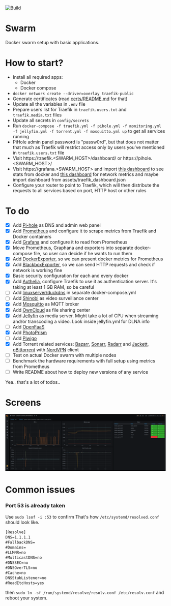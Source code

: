 ![Build](https://github.com/krzysztof-gzocha/swarm/workflows/Build/badge.svg?branch=master)

# Swarm 
Docker swarm setup with basic applications.

# How to start?
- Install all required apps:
    - Docker
    - Docker compose
- `docker network create --driver=overlay traefik-public`
- Generate certificates (read [certs/README.md](https://github.com/krzysztof-gzocha/swarm/blob/master/certs/README.md) for that)
- Update all the variables in `.env` file
- Prepare users list for Traefik in `traefik.users.txt` and `traefik.media.txt` files
- Update all secrets in `config/secrets`
- Run `docker-compose -f traefik.yml -f pihole.yml -f monitoring.yml -f jellyfin.yml -f torrent.yml -f mosquitto.yml up` to get all services running
- PiHole admin panel password is "passw0rd", but that does not matter that much as Traefik will restrict access only by users you've mentioned in `traefik.users.txt` file
- Visit https://traefik.<SWARM_HOST>/dashboard/ or https://pihole.<SWARM_HOST>/
- Visit https://grafana.<SWARM_HOST> and import [this dashboard](https://grafana.com/grafana/dashboards/11467) to see stats from docker and [this dashboard](https://grafana.com/grafana/dashboards/11529) for network metrics and maybe import dashboard from assets/traefik_dashboard.json
- Configure your router to point to Traefik, which will then distribute the requests to all services based on port, HTTP host or other rules

# To do
- [x] Add [Pi-hole](https://hub.docker.com/r/pihole/pihole) as DNS and admin web panel
- [x] Add [Prometheus](https://hub.docker.com/r/prom/prometheus) and configure it to scrape metrics from Traefik and Docker containers
- [x] Add [Grafana](https://hub.docker.com/r/grafana/grafana) and configure it to read from Prometheus
- [x] Move Prometheus, Graphana and exporters into separate docker-compose file, so user can decide if he wants to run them
- [x] Add [DockerExporter](https://github.com/prometheus-net/docker_exporter), so we can present docker metrics for Prometheus
- [x] Add [BlackboxExporter](https://hub.docker.com/r/prom/blackbox-exporter), so we can send HTTP requests and check if network is working fine
- [x] Basic security configuration for each and every docker
- [x] Add [Authelia](https://github.com/authelia/authelia), configure Traefik to use it as authentication server. It's taking at least 1 GB RAM, so be careful
- [ ] Add [linuxserver/duckdns](https://hub.docker.com/r/linuxserver/duckdns) in separate docker-compose.yml
- [ ] Add [Shinobi](https://hub.docker.com/r/shinobisystems/shinobi) as video surveillance center 
- [x] Add [Mosquitto](https://hub.docker.com/_/eclipse-mosquitto) as MQTT broker
- [x] Add [OwnCloud](https://hub.docker.com/_/owncloud) as file sharing center
- [x] Add [Jellyfin](https://hub.docker.com/r/jellyfin/jellyfin) as media server. Might take a lot of CPU when streaming and/or transcoding a video. Look inside jellyfin.yml for DLNA info
- [ ] Add [OpenFaaS](https://www.openfaas.com/)
- [x] Add [PhotoPrism](https://photoprism.app/)
- [ ] Add [Piwigo](https://piwigo.org/)
- [x] Add Torrent related services: [Bazarr](https://github.com/morpheus65535/bazarr), [Sonarr](https://github.com/Sonarr/Sonarr), [Radarr](https://github.com/Radarr/Radarr) and [Jackett](https://github.com/Jackett/Jackett), [qBittorrent](https://hub.docker.com/r/markusmcnugen/qbittorrentvpn) with [NordVPN](https://nordvpn.com/) client
- [ ] Test on actual Docker swarm with multiple nodes
- [ ] Benchmark the hardware requirements with full setup using metrics from Prometheus
- [ ] Write README about how to deploy new versions of any service

Yea.. that's a lot of todos..

# Screens
![Docker exporter on Grafana](https://raw.githubusercontent.com/krzysztof-gzocha/swarm/master/assets/graphana.png?token=AAXUPP2UOMUW2JKSWGUUC627L5W2K)

# Common issues
### Port 53 is already taken
Use `sudo lsof -i :53` to confirm
That's how `/etc/systemd/resolved.conf` should look like.
```
[Resolve]
DNS=1.1.1.1
#FallbackDNS=
#Domains=
#LLMNR=no
#MulticastDNS=no
#DNSSEC=no
#DNSOverTLS=no
#Cache=no
DNSStubListener=no
#ReadEtcHosts=yes
```
then `sudo ln -sf /run/systemd/resolve/resolv.conf /etc/resolv.conf`
and reboot your system.
